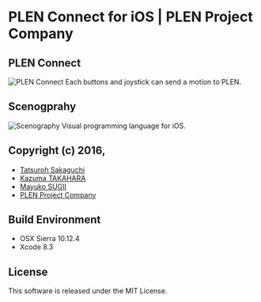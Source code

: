 PLEN Connect for iOS | PLEN Project Company
===============================================================================

## PLEN Connect
![PLEN Connect](./Scenography/screenshot_controller.png "Controller")
Each buttons and joystick can send a motion to PLEN.

## Scenogprahy
![Scenography](./Scenography/screenshot_program.png "Program")
Visual programming language for iOS.

## Copyright (c) 2016,
- [Tatsuroh Sakaguchi](https://github.com/Tacha-S)
- [Kazuma TAKAHARA](https://github.com/kzm4269)
- [Mayuko SUGII](https://www.facebook.com/%E3%83%99%E3%83%AA%E3%83%BC%E3%83%9A%E3%82%A4%E3%83%B3%E3%83%88-MAYU-238870666291955/)
- [PLEN Project Company](https://plen.jp/)

## Build Environment
- OSX Sierra 10.12.4
- Xcode 8.3

## License
This software is released under the MIT License.
